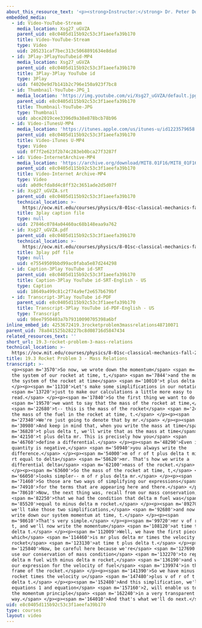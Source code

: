 ```yaml
---
about_this_resource_text: '<p><strong>Instructor:</strong> Dr. Peter Dourmashkin</p>'
embedded_media:
  - id: Video-YouTube-Stream
    media_location: Xsg27_uGVZA
    parent_uid: e8c0405d115b92c53c3f1aeefa39b170
    title: Video-YouTube-Stream
    type: Video
    uid: 205231caf7bec313c5068891634e8dad
  - id: 3Play-3PlayYouTubeid-MP4
    media_location: Xsg27_uGVZA
    parent_uid: e8c0405d115b92c53c3f1aeefa39b170
    title: 3Play-3Play YouTube id
    type: 3Play
    uid: f4020e9d7b141b2c796e150a923f7bc8
  - id: Thumbnail-YouTube-JPG_1
    media_location: 'https://img.youtube.com/vi/Xsg27_uGVZA/default.jpg'
    parent_uid: e8c0405d115b92c53c3f1aeefa39b170
    title: Thumbnail-YouTube-JPG
    type: Thumbnail
    uid: abce2019cee3396d9a38e878bcb78b96
  - id: Video-iTunesU-MP4
    media_location: 'https://itunes.apple.com/us/itunes-u/id1223579658'
    parent_uid: e8c0405d115b92c53c3f1aeefa39b170
    title: Video-iTunes U-MP4
    type: Video
    uid: 0f7f2e623f2b74c283eb0bca27f3287f
  - id: Video-InternetArchive-MP4
    media_location: 'https://archive.org/download/MIT8.01F16/MIT8_01F16_L19v03_360p.mp4'
    parent_uid: e8c0405d115b92c53c3f1aeefa39b170
    title: Video-Internet Archive-MP4
    type: Video
    uid: a0d9cfda8d4c8ff32c3651ade2d5d07f
  - id: Xsg27_uGVZA.srt
    parent_uid: e8c0405d115b92c53c3f1aeefa39b170
    technical_location: >-
      https://ocw.mit.edu/courses/physics/8-01sc-classical-mechanics-fall-2016/week-6-continuous-mass-transfer/19.3-rocket-problem-3-mass-relations/19.3-rocket-problem-3-mass-relations/Xsg27_uGVZA.srt
    title: 3play caption file
    type: null
    uid: 27846c0784a04460ac68b148eaa9a762
  - id: Xsg27_uGVZA.pdf
    parent_uid: e8c0405d115b92c53c3f1aeefa39b170
    technical_location: >-
      https://ocw.mit.edu/courses/physics/8-01sc-classical-mechanics-fall-2016/week-6-continuous-mass-transfer/19.3-rocket-problem-3-mass-relations/19.3-rocket-problem-3-mass-relations/Xsg27_uGVZA.pdf
    title: 3play pdf file
    type: null
    uid: e75549509bbd99ac0faba5e87d244298
  - id: Caption-3Play YouTube id-SRT
    parent_uid: e8c0405d115b92c53c3f1aeefa39b170
    title: Caption-3Play YouTube id-SRT-English - US
    type: Caption
    uid: 18649a499c81c2f74a9ef2e657b679bf
  - id: Transcript-3Play YouTube id-PDF
    parent_uid: e8c0405d115b92c53c3f1aeefa39b170
    title: Transcript-3Play YouTube id-PDF-English - US
    type: Transcript
    uid: 98ee7950403a7b79310090705398a6bf
inline_embed_id: 4253672419.3rocketproblem3massrelations48710071
parent_uid: 78a841525b28227bc8d08716d5847434
related_resources_text: ''
short_url: 19.3-rocket-problem-3-mass-relations
technical_location: >-
  https://ocw.mit.edu/courses/physics/8-01sc-classical-mechanics-fall-2016/week-6-continuous-mass-transfer/19.3-rocket-problem-3-mass-relations/19.3-rocket-problem-3-mass-relations
title: 19.3 Rocket Problem 3 - Mass Relations
transcript: >-
  <p><span m='3570'>So now, we wrote down the momentum</span> <span m='5620'>of
  the system of our rocket at time, t,</span> <span m='7844'>and the movement of
  the system of the rocket at time</span> <span m='10010'>t plus delta t.</span>
  </p><p><span m='11310'>Let's make some simplifications in our notation</span>
  <span m='13720'>just to make our calculations a little more easy to
  read.</span> </p><p><span m='17840'>So the first thing we want to do is</span>
  <span m='19570'>we want to say that the mass of the rocket at time,</span>
  <span m='22680'>t-- this is the mass of the rocket</span> <span m='24790'>plus
  the mass of the fuel in the rocket at time, t.</span> </p><p><span
  m='27340'>We're just going to denote that by mr.</span> </p><p><span
  m='30980'>And keep in mind that, when you write the mass at time</span> <span
  m='36820'>t plus delta t, we'll write that as the mass at time</span> <span
  m='42150'>t plus delta mr. This is precisely how you</span> <span
  m='46760'>define a differential.</span> </p><p><span m='48290'>Even if this
  quantity is negative,</span> <span m='50940'>you always write the
  difference.</span> </p><p><span m='54000'>m of r of t plus delta t minus m of
  rt equal to delta</span> <span m='58620'>mr. That's how we write a
  differential delta</span> <span m='62100'>mass of the rocket.</span>
  </p><p><span m='63600'>So the mass of the rocket at time, t,</span> <span
  m='66050'>looks simpler-- m of r plus delta mr.</span> </p><p><span
  m='71460'>So those are two ways of simplifying our expressions</span> <span
  m='74910'>for the terms that are appearing here and there.</span> </p><p><span
  m='78610'>Now, the next thing was, recall from our mass conservation,</span>
  <span m='82250'>that we had the condition that delta m fuel was</span> <span
  m='85520'>equal to minus delta m rocket.</span> </p><p><span m='89270'>So now,
  we'll take those two simplifications,</span> <span m='92680'>and now we'll
  write down our system momentum at time, t.</span> </p><p><span
  m='98610'>That's very simple.</span> </p><p><span m='99720'>mr v of r at time
  t, and we'll now write the momentum</span> <span m='108120'>at time t plus
  delta t.</span> </p><p><span m='112009'>Well, we have the first piece,
  which</span> <span m='114460'>is mr plus delta mr times the velocity of the
  rocket</span> <span m='123130'>at time t plus delta t.</span> </p><p><span
  m='125840'>Now, be careful here because we're</span> <span m='127690'>going to
  use our conservation of mass condition</span> <span m='132270'>to replace
  delta m fuel with minus delta m rocket,</span> <span m='136190'>and we'll use
  our expression for the velocity of fuel</span> <span m='139974'>in the ground
  frame of the rocket.</span> </p><p><span m='141390'>So we have minus delta m
  rocket times the velocity u</span> <span m='147480'>plus v of r of t plus
  delta t.</span> </p><p><span m='152480'>And this simplification, we'll write
  equations 1 and equation</span> <span m='157160'>2, will enable us to apply
  the momentum principle</span> <span m='162240'>in a very transparent
  way.</span> </p><p><span m='164010'>And that's what we'll do next.</span> </p>
uid: e8c0405d115b92c53c3f1aeefa39b170
type: courses
layout: video
---
```

